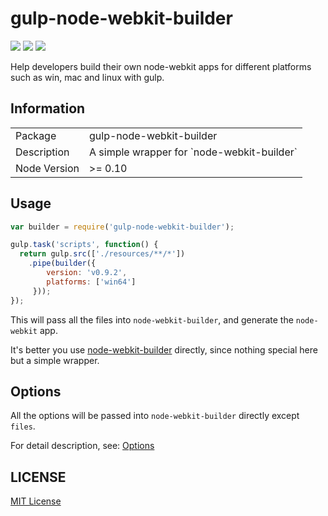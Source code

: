 gulp-node-webkit-builder
========================

![](http://img.shields.io/badge/npm_module-v1.1.0-green.svg?style=flat)  ![][david-url]
![][travis-url]

Help developers build their own node-webkit apps for different platforms such as win, mac and linux with gulp.
## Information

<table>
<tr> 
<td>Package</td><td>gulp-node-webkit-builder</td>
</tr>
<tr>
<td>Description</td>
<td>A simple wrapper for `node-webkit-builder`</td>
</tr>
<tr>
<td>Node Version</td>
<td>>= 0.10</td>
</tr>
</table>

## Usage

```javascript
var builder = require('gulp-node-webkit-builder');

gulp.task('scripts', function() {
  return gulp.src(['./resources/**/*'])
    .pipe(builder({
        version: 'v0.9.2',
        platforms: ['win64']
     }));
});

```

This will pass all the files into `node-webkit-builder`, and generate the `node-webkit` app.

It's better you use [node-webkit-builder](https://github.com/mllrsohn/node-webkit-builder) directly, since nothing special here but a simple wrapper.

## Options

All the options will be passed into `node-webkit-builder` directly except `files`.

For detail description, see: [Options](https://github.com/mllrsohn/node-webkit-builder/blob/master/README.md)


## LICENSE

[MIT License](http://en.wikipedia.org/wiki/MIT_License)


[travis-url]:https://api.travis-ci.org/leftstick/gulp-node-webkit-builder.svg?branch=master
[david-url]:https://david-dm.org/leftstick/gulp-node-webkit-builder.png